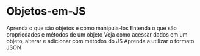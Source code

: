 # Objetos-em-JS
Aprenda o que são objetos e como manipula-los
Entenda o que são propriedades e métodos de um objeto
Veja como acessar dados em um objeto, alterar e adicionar com métodos do JS
Aprenda a utilizar o formato JSON